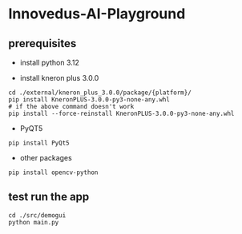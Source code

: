 # Innovedus-AI-Playground

## prerequisites
- install python 3.12

- install kneron plus 3.0.0
``` shell
cd ./external/kneron_plus_3.0.0/package/{platform}/
pip install KneronPLUS-3.0.0-py3-none-any.whl
# if the above command doesn't work
pip install --force-reinstall KneronPLUS-3.0.0-py3-none-any.whl
```

- PyQT5
``` shell
pip install PyQt5
```

- other packages
``` shell
pip install opencv-python
```

## test run the app
``` shell
cd ./src/demogui
python main.py
```